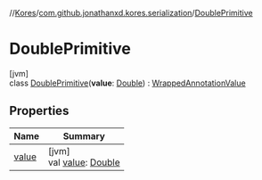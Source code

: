 //[Kores](../../../index.md)/[com.github.jonathanxd.kores.serialization](../index.md)/[DoublePrimitive](index.md)

# DoublePrimitive

[jvm]\
class [DoublePrimitive](index.md)(**value**: [Double](https://kotlinlang.org/api/latest/jvm/stdlib/kotlin/-double/index.html)) : [WrappedAnnotationValue](../-wrapped-annotation-value/index.md)

## Properties

| Name | Summary |
|---|---|
| [value](value.md) | [jvm]<br>val [value](value.md): [Double](https://kotlinlang.org/api/latest/jvm/stdlib/kotlin/-double/index.html) |
